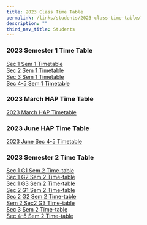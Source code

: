 ```yaml
---
title: 2023 Class Time Table
permalink: /links/students/2023-class-time-table/
description: ""
third_nav_title: Students
---
```

### 2023 Semester 1 Time Table
[Sec 1 Sem 1 Timetable](/files/2023_SEM1_TT-Classes%20(Sec1)_v2.pdf)<br>
[Sec 2 Sem 1 Timetable](/files/2023_SEM1_TT-Classes%20(Sec2).pdf)
<br>
[Sec 3 Sem 1 Timetable](/files/2023_SEM1_TT-Classes%20(Sec3)_v2.pdf)
<br>
[Sec 4-5 Sem 1 Timetable](/files/2023_SEM1_TT-Classes%20(Sec4&amp;5)_v2.pdf)

### 2023 March HAP Time Table

[2023 March HAP Timetable](/files/Time%20Table/2023/2023_MARCH%20HAP%20TIMETABLE.pdf)

### 2023 June HAP Time Table
[2023 June Sec 4-5 Timetable](/files/Time%20Table/2023/june%20hap%202023.pdf)

### 2023 Semester 2 Time Table
[Sec 1 G1 Sem 2 Time-table](/files/Time%20Table/2023/SEM%202/sem2s1g1.pdf)<br>
[Sec 1 G2 Sem 2 Time-table](/files/Time%20Table/2023/SEM%202/sem2s1g2.pdf)<br>
[Sec 1 G3 Sem 2 Time-table](/files/Time%20Table/2023/SEM%202/sem2s1g3.pdf)<br>
[Sec 2 G1 Sem 2 Time-table](/files/Time%20Table/2023/SEM%202/sem2s2%20g1.pdf)<br>[Sec 2 G2 Sem 2 Time-table](/files/Time%20Table/2023/SEM%202/sems2g2.pdf)<br>
[Sem 2 Sec2 G3 Time-table](/files/Time%20Table/2023/SEM%202/sem2s2g3.pdf)<br>
[Sec 3 Sem 2 Time-table](/files/Time%20Table/2023/SEM%202/sem2s3.pdf)<br>
[Sec 4-5 Sem 2 Time-table](/files/Time%20Table/2023/SEM%202/sem2s4s5.pdf)